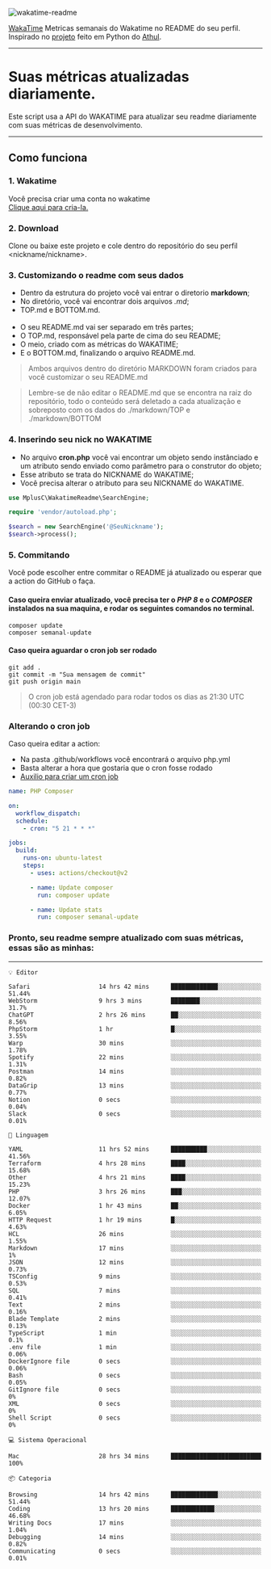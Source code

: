 ![wakatime-readme](https://socialify.git.ci/bymatheus/wakatime-readme/image?description=1&descriptionEditable=M%C3%A9tricas%20semanais%20do%20Wakatime%20no%20seu%20README%20de%20perfil.&font=KoHo&forks=1&language=1&owner=1&pattern=Signal&stargazers=1&theme=Dark)

[WakaTime](https://wakatime.com) Metricas semanais do Wakatime no README do seu perfil. <br>
Inspirado no [projeto](https://github.com/athul/waka-readme) feito em Python do [Athul](https://github.com/athul).
___

# Suas métricas atualizadas diariamente.
Este script usa a API do WAKATIME para atualizar seu readme diariamente com suas métricas de desenvolvimento.

___

## Como funciona

### 1. Wakatime
Você precisa criar uma conta no wakatime <br>
[Clique aqui para cria-la.](https://wakatime.com) 

### 2. Download
Clone ou baixe este projeto e cole dentro do repositório do seu perfil <nickname/nickname>.

### 3. Customizando o readme com seus dados
- Dentro da estrutura do projeto você vai entrar o diretorio **markdown**;  
- No diretório, você vai encontrar dois arquivos *.md*;
- TOP.md e BOTTOM.md.
<br><br>
- O seu README.md vai ser separado em três partes; 
- O TOP.md, responsável pela parte de cima do seu README;
- O meio, criado com as métricas do WAKATIME;
- E o BOTTOM.md, finalizando o arquivo README.md.<br>

> Ambos arquivos dentro do diretório MARKDOWN foram criados para você customizar o seu README.md

> Lembre-se de não editar o README.md que se encontra na raiz do repositório, todo o conteúdo será deletado a cada atualização e sobreposto com os dados do ./markdown/TOP e ./markdown/BOTTOM

### 4. Inserindo seu nick no WAKATIME
- No arquivo **cron.php** você vai encontrar um objeto sendo instânciado e um atributo sendo enviado como parâmetro para o construtor do objeto;
- Esse atributo se trata do NICKNAME do WAKATIME;
- Você precisa alterar o atributo para seu NICKNAME do WAKATIME.

```php
use MplusC\WakatimeReadme\SearchEngine;

require 'vendor/autoload.php';

$search = new SearchEngine('@SeuNickname');
$search->process();
```

### 5. Commitando
Você pode escolher entre commitar o README já atualizado ou esperar que a action do GitHub o faça. <br>

#### Caso queira enviar atualizado, você precisa ter o *PHP 8* e o *COMPOSER* instalados na sua maquina, e rodar os seguintes comandos no terminal.
```composer
composer update
composer semanal-update 
```

#### Caso queira aguardar o cron job ser rodado 
```git 
git add .
git commit -m "Sua mensagem de commit"
git push origin main
```

>O cron job está agendado para rodar todos os dias as 21:30 UTC (00:30 CET-3) 

### Alterando o cron job
Caso queira editar a action:

- Na pasta .github/workflows você encontrará o arquivo php.yml
- Basta alterar a hora que gostaria que o cron fosse rodado
- [Auxilio para criar um cron job](https://crontab.guru)

```yml
name: PHP Composer

on:
  workflow_dispatch:
  schedule:
    - cron: "5 21 * * *"

jobs:
  build:
    runs-on: ubuntu-latest
    steps:
      - uses: actions/checkout@v2

      - name: Update composer
        run: composer update

      - name: Update stats
        run: composer semanal-update
```

### Pronto, seu readme sempre atualizado com suas métricas, essas são as minhas:

___
```text
💡 Editor

Safari                   14 hrs 42 mins      █████████████░░░░░░░░░░░░     51.44%
WebStorm                 9 hrs 3 mins        ████████░░░░░░░░░░░░░░░░░      31.7%
ChatGPT                  2 hrs 26 mins       ██░░░░░░░░░░░░░░░░░░░░░░░      8.56%
PhpStorm                 1 hr                █░░░░░░░░░░░░░░░░░░░░░░░░      3.55%
Warp                     30 mins             ░░░░░░░░░░░░░░░░░░░░░░░░░      1.78%
Spotify                  22 mins             ░░░░░░░░░░░░░░░░░░░░░░░░░      1.31%
Postman                  14 mins             ░░░░░░░░░░░░░░░░░░░░░░░░░      0.82%
DataGrip                 13 mins             ░░░░░░░░░░░░░░░░░░░░░░░░░      0.77%
Notion                   0 secs              ░░░░░░░░░░░░░░░░░░░░░░░░░      0.04%
Slack                    0 secs              ░░░░░░░░░░░░░░░░░░░░░░░░░      0.01%
```
```text
💬 Linguagem

YAML                     11 hrs 52 mins      ██████████░░░░░░░░░░░░░░░     41.56%
Terraform                4 hrs 28 mins       ████░░░░░░░░░░░░░░░░░░░░░     15.68%
Other                    4 hrs 21 mins       ████░░░░░░░░░░░░░░░░░░░░░     15.23%
PHP                      3 hrs 26 mins       ███░░░░░░░░░░░░░░░░░░░░░░     12.07%
Docker                   1 hr 43 mins        ██░░░░░░░░░░░░░░░░░░░░░░░      6.05%
HTTP Request             1 hr 19 mins        █░░░░░░░░░░░░░░░░░░░░░░░░      4.63%
HCL                      26 mins             ░░░░░░░░░░░░░░░░░░░░░░░░░      1.55%
Markdown                 17 mins             ░░░░░░░░░░░░░░░░░░░░░░░░░         1%
JSON                     12 mins             ░░░░░░░░░░░░░░░░░░░░░░░░░      0.73%
TSConfig                 9 mins              ░░░░░░░░░░░░░░░░░░░░░░░░░      0.53%
SQL                      7 mins              ░░░░░░░░░░░░░░░░░░░░░░░░░      0.41%
Text                     2 mins              ░░░░░░░░░░░░░░░░░░░░░░░░░      0.16%
Blade Template           2 mins              ░░░░░░░░░░░░░░░░░░░░░░░░░      0.13%
TypeScript               1 min               ░░░░░░░░░░░░░░░░░░░░░░░░░       0.1%
.env file                1 min               ░░░░░░░░░░░░░░░░░░░░░░░░░      0.06%
DockerIgnore file        0 secs              ░░░░░░░░░░░░░░░░░░░░░░░░░      0.06%
Bash                     0 secs              ░░░░░░░░░░░░░░░░░░░░░░░░░      0.05%
GitIgnore file           0 secs              ░░░░░░░░░░░░░░░░░░░░░░░░░         0%
XML                      0 secs              ░░░░░░░░░░░░░░░░░░░░░░░░░         0%
Shell Script             0 secs              ░░░░░░░░░░░░░░░░░░░░░░░░░         0%
```
```text
💻 Sistema Operacional

Mac                      28 hrs 34 mins      █████████████████████████       100%
```
```text
📦 Categoria

Browsing                 14 hrs 42 mins      █████████████░░░░░░░░░░░░     51.44%
Coding                   13 hrs 20 mins      ████████████░░░░░░░░░░░░░     46.68%
Writing Docs             17 mins             ░░░░░░░░░░░░░░░░░░░░░░░░░      1.04%
Debugging                14 mins             ░░░░░░░░░░░░░░░░░░░░░░░░░      0.82%
Communicating            0 secs              ░░░░░░░░░░░░░░░░░░░░░░░░░      0.01%
```
